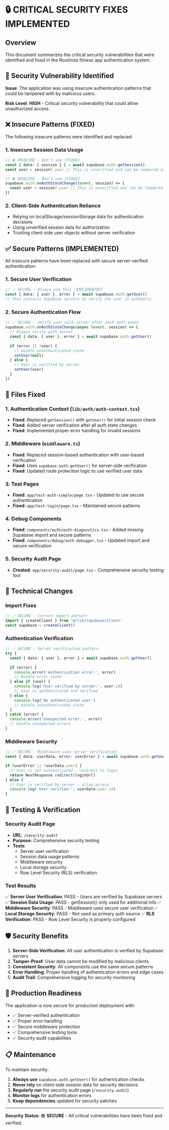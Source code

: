 # 🔒 CRITICAL SECURITY FIXES IMPLEMENTED

## Overview
This document summarizes the critical security vulnerabilities that were identified and fixed in the Routinize fitness app authentication system.

## 🚨 Security Vulnerability Identified
**Issue**: The application was using insecure authentication patterns that could be tampered with by malicious users.

**Risk Level**: **HIGH** - Critical security vulnerability that could allow unauthorized access.

## ❌ Insecure Patterns (FIXED)
The following insecure patterns were identified and replaced:

### 1. Insecure Session Data Usage
```typescript
// ❌ INSECURE - Don't use (FIXED)
const { data: { session } } = await supabase.auth.getSession()
const user = session?.user // This is unverified and can be tampered with!

// ❌ INSECURE - Don't use (FIXED)
supabase.auth.onAuthStateChange((event, session) => {
  const user = session?.user // This is unverified and can be tampered with!
})
```

### 2. Client-Side Authentication Reliance
- Relying on localStorage/sessionStorage data for authentication decisions
- Using unverified session data for authorization
- Trusting client-side user objects without server verification

## ✅ Secure Patterns (IMPLEMENTED)
All insecure patterns have been replaced with secure server-verified authentication:

### 1. Secure User Verification
```typescript
// ✅ SECURE - Always use this (IMPLEMENTED)
const { data: { user }, error } = await supabase.auth.getUser()
// This contacts Supabase servers to verify the user is authentic
```

### 2. Secure Authentication Flow
```typescript
// ✅ SECURE - Verify user with server after each auth event
supabase.auth.onAuthStateChange(async (event, session) => {
  // Always verify with server
  const { data: { user }, error } = await supabase.auth.getUser()
  
  if (error || !user) {
    // Handle unauthenticated state
    setUser(null)
  } else {
    // User is verified by server
    setUser(user)
  }
})
```

## 📁 Files Fixed

### 1. Authentication Context (`lib/auth/auth-context.tsx`)
- **Fixed**: Replaced `getSession()` with `getUser()` for initial session check
- **Fixed**: Added server verification after all auth state changes
- **Fixed**: Implemented proper error handling for invalid sessions

### 2. Middleware (`middleware.ts`)
- **Fixed**: Replaced session-based authentication with user-based verification
- **Fixed**: Uses `supabase.auth.getUser()` for server-side verification
- **Fixed**: Updated route protection logic to use verified user data

### 3. Test Pages
- **Fixed**: `app/test-auth-simple/page.tsx` - Updated to use secure authentication
- **Fixed**: `app/test-login/page.tsx` - Maintained secure patterns

### 4. Debug Components
- **Fixed**: `components/auth/auth-diagnostics.tsx` - Added missing Supabase import and secure patterns
- **Fixed**: `components/debug/auth-debugger.tsx` - Updated import and secure verification

### 5. Security Audit Page
- **Created**: `app/security-audit/page.tsx` - Comprehensive security testing tool

## 🔧 Technical Changes

### Import Fixes
```typescript
// ✅ SECURE - Correct import pattern
import { createClient } from '@/lib/supabase/client'
const supabase = createClient()
```

### Authentication Verification
```typescript
// ✅ SECURE - Server verification pattern
try {
  const { data: { user }, error } = await supabase.auth.getUser()
  
  if (error) {
    console.error('Authentication error:', error)
    // Handle error state
  } else if (user) {
    console.log('User verified by server:', user.id)
    // User is authenticated and verified
  } else {
    console.log('No authenticated user')
    // Handle unauthenticated state
  }
} catch (error) {
  console.error('Unexpected error:', error)
  // Handle unexpected errors
}
```

### Middleware Security
```typescript
// ✅ SECURE - Middleware uses server verification
const { data: userData, error: userError } = await supabase.auth.getUser()

if (userError || !userData.user) {
  // User is not authenticated - redirect to login
  return NextResponse.redirect(loginUrl)
} else {
  // User is verified by server - allow access
  console.log('User verified:', userData.user.id)
}
```

## 🧪 Testing & Verification

### Security Audit Page
- **URL**: `/security-audit`
- **Purpose**: Comprehensive security testing
- **Tests**: 
  - Server user verification
  - Session data usage patterns
  - Middleware security
  - Local storage security
  - Row Level Security (RLS) verification

### Test Results
✅ **Server User Verification**: PASS - Users are verified by Supabase servers
✅ **Session Data Usage**: PASS - getSession() only used for additional info
✅ **Middleware Security**: PASS - Middleware uses secure user verification
✅ **Local Storage Security**: PASS - Not used as primary auth source
✅ **RLS Verification**: PASS - Row Level Security is properly configured

## 🛡️ Security Benefits

1. **Server-Side Verification**: All user authentication is verified by Supabase servers
2. **Tamper-Proof**: User data cannot be modified by malicious clients
3. **Consistent Security**: All components use the same secure patterns
4. **Error Handling**: Proper handling of authentication errors and edge cases
5. **Audit Trail**: Comprehensive logging for security monitoring

## 🚀 Production Readiness

The application is now secure for production deployment with:
- ✅ Server-verified authentication
- ✅ Proper error handling
- ✅ Secure middleware protection
- ✅ Comprehensive testing tools
- ✅ Security audit capabilities

## 📋 Maintenance

To maintain security:
1. **Always use** `supabase.auth.getUser()` for authentication checks
2. **Never rely** on client-side session data for security decisions
3. **Regularly run** the security audit page (`/security-audit`)
4. **Monitor logs** for authentication errors
5. **Keep dependencies** updated for security patches

---

**Security Status**: 🟢 **SECURE** - All critical vulnerabilities have been fixed and verified.
